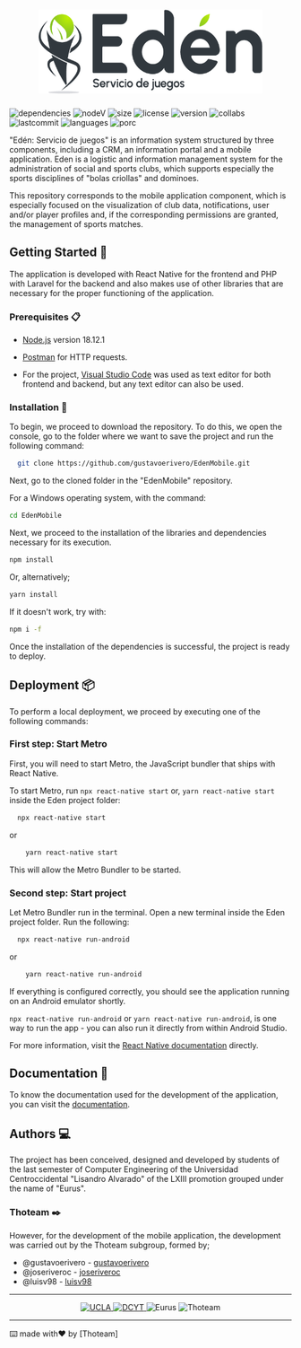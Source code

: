 
<h1 align="center">
  <img src="./public/assets/eden.png" alt="Eden" width="400" height="150" />
</h1>

![dependencies](https://img.shields.io/depfu/dependencies/github/gustavoerivero/EdenMobile)
![nodeV](https://img.shields.io/node/v/react-native)
![size](https://img.shields.io/github/repo-size/gustavoerivero/EdenMobile)
![license](https://img.shields.io/github/license/gustavoerivero/EdenMobile)
![version](https://img.shields.io/github/package-json/v/gustavoerivero/EdenMobile)
![collabs](https://img.shields.io/github/contributors/gustavoerivero/EdenMobile)
![lastcommit](https://img.shields.io/github/last-commit/gustavoerivero/EdenMobile)
![languages](https://img.shields.io/github/languages/count/gustavoerivero/EdenMobile)
![porc](https://img.shields.io/github/languages/top/gustavoerivero/EdenMobile)


"Edén: Servicio de juegos" is an information system structured by three components, 
including a CRM, an information portal and a mobile application. Eden is a 
logistic and information management system for the administration of social 
and sports clubs, which supports especially the sports disciplines of "bolas 
criollas" and dominoes.


This repository corresponds to the mobile application component, which is 
especially focused on the visualization of club data, notifications, user 
and/or player profiles and, if the corresponding permissions are granted, 
the management of sports matches.
## Getting Started 🚀

The application is developed with React Native for the frontend and 
PHP with Laravel for the backend and also makes use of other libraries 
that are necessary for the proper functioning of the application.

### Prerequisites 📋

* [Node.js](https://nodejs.org/en/) version 18.12.1

* [Postman](https://www.postman.com/) for HTTP requests.

* For the project, [Visual Studio Code](https://code.visualstudio.com/) was used as text editor for both frontend and backend, but any text editor can also be used.

### Installation 🔧

To begin, we proceed to download the repository. To do this, we open the console,
 go to the folder where we want to save the project and run the following command:

```bash
  git clone https://github.com/gustavoerivero/EdenMobile.git
```

Next, go to the cloned folder in the "EdenMobile" repository.

For a Windows operating system, with the command:

```bash
cd EdenMobile
```

Next, we proceed to the installation of the libraries and dependencies necessary for its execution.

```bash
npm install
```

Or, alternatively;

```bash
yarn install
```

If it doesn't work, try with:

```bash
npm i -f
```

Once the installation of the dependencies is successful, the project is ready to deploy.
## Deployment 📦 

To perform a local deployment, we proceed by executing one of the following commands:

### First step: Start Metro
First, you will need to start Metro, the JavaScript bundler that ships with React Native. 

To start Metro, run ```npx react-native start``` or, ```yarn react-native start``` 
inside the Eden project folder:

```bash
  npx react-native start
```

or

```bash
    yarn react-native start
```

This will allow the Metro Bundler to be started.

### Second step: Start project
Let Metro Bundler run in the terminal. Open a new terminal inside the Eden project 
folder. Run the following:

```bash
  npx react-native run-android
```

or

```bash
    yarn react-native run-android
```

If everything is configured correctly, you should see the application running on 
an Android emulator shortly.

```npx react-native run-android``` or ```yarn react-native run-android```, is one way to run the app - you can also run it 
directly from within Android Studio.

For more information, visit the [React Native documentation](https://reactnative.dev/docs/environment-setup) directly.
## Documentation 📕
To know the documentation used for the development of the application, you can visit the [documentation](https://drive.google.com/drive/folders/1mAbI0DoGZUTUPalTCa9e0e3yG1RdAi9N).


## Authors 💻

The project has been conceived, designed and developed by students of the last semester of Computer Engineering of the Universidad Centroccidental "Lisandro Alvarado" of the LXIII promotion grouped under the name of "Eurus".

### Thoteam ✒️
However, for the development of the mobile application, the development was 
carried out by the Thoteam subgroup, formed by;

*  @gustavoerivero  - [gustavoerivero](https://github.com/gustavoerivero)
*  @joseriveroc - [joseriveroc](https://github.com/joseriveroc)
*  @luisv98   - [luisv98](https://github.com/luisv98)

---

<p align="center">
 <a href="http://www.ucla.edu.ve/">
  <img src="./public/assets/ucla.png" alt="UCLA" width="45" height="50" />
 </a>
 <a href="http://dcyt.ucla.edu.ve/">
  <img src="./public/assets/dcyt.png" alt="DCYT" width="65" height="50" />
 </a>
 <img src="./public/assets/eurus.png" alt="Eurus" width="100" height="50" />
 <img src="./public/assets/thoteam.png" alt="Thoteam" width="175" height="50" />
</p>

---
⌨️ made with❤️ by [Thoteam] 
